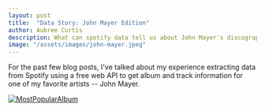 ```yaml
---
layout: post
title:  "Data Story: John Mayer Edition"
author: Aubree Curtis
description: What can spotify data tell us about John Mayer's discography?
image: "/assets/images/john-mayer.jpeg"
---
```


For the past few blog posts, I've talked about my experience extracting data from Spotify using a free web API to get album and track information for one of my favorite artists -- John Mayer. 

<div class='tableauPlaceholder' id='viz1670281199044' style='position: relative'><noscript><a href='#'><img alt='MostPopularAlbum ' src='https:&#47;&#47;public.tableau.com&#47;static&#47;images&#47;JM&#47;JMMostPopularAlbum&#47;MostPopularAlbum&#47;1_rss.png' style='border: none' /></a></noscript><object class='tableauViz'  style='display:none;'><param name='host_url' value='https%3A%2F%2Fpublic.tableau.com%2F' /> <param name='embed_code_version' value='3' /> <param name='site_root' value='' /><param name='name' value='JMMostPopularAlbum&#47;MostPopularAlbum' /><param name='tabs' value='no' /><param name='toolbar' value='yes' /><param name='static_image' value='https:&#47;&#47;public.tableau.com&#47;static&#47;images&#47;JM&#47;JMMostPopularAlbum&#47;MostPopularAlbum&#47;1.png' /> <param name='animate_transition' value='yes' /><param name='display_static_image' value='yes' /><param name='display_spinner' value='yes' /><param name='display_overlay' value='yes' /><param name='display_count' value='yes' /><param name='language' value='en-US' /><param name='filter' value='publish=yes' /></object></div>                <script type='text/javascript'>                    var divElement = document.getElementById('viz1670281199044');                    var vizElement = divElement.getElementsByTagName('object')[0];                    if ( divElement.offsetWidth > 800 ) { vizElement.style.width='1000px';vizElement.style.height='827px';} else if ( divElement.offsetWidth > 500 ) { vizElement.style.width='1000px';vizElement.style.height='827px';} else { vizElement.style.width='100%';vizElement.style.height='827px';}                     var scriptElement = document.createElement('script');                    scriptElement.src = 'https://public.tableau.com/javascripts/api/viz_v1.js';                    vizElement.parentNode.insertBefore(scriptElement, vizElement);                </script>

